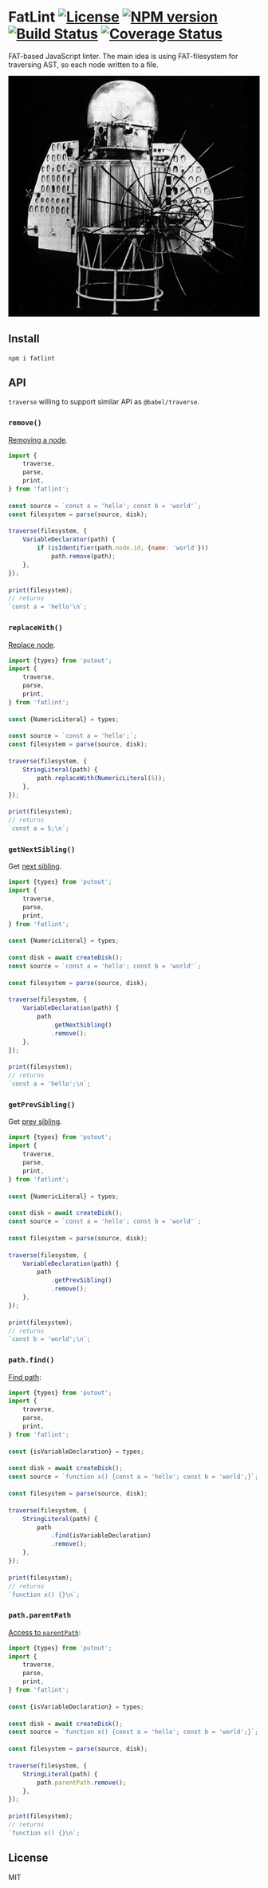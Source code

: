 # FatLint [![License][LicenseIMGURL]][LicenseURL] [![NPM version][NPMIMGURL]][NPMURL] [![Build Status][BuildStatusIMGURL]][BuildStatusURL] [![Coverage Status][CoverageIMGURL]][CoverageURL]

[NPMURL]: https://npmjs.org/package/fatlint "npm"
[NPMIMGURL]: https://img.shields.io/npm/v/fatlint.svg?style=flat
[BuildStatusURL]: https://github.com/coderaiser/fatlint/actions?query=workflow%3A%22Node+CI%22 "Build Status"
[BuildStatusIMGURL]: https://github.com/coderaiser/fatlint/workflows/Node%20CI/badge.svg
[LicenseURL]: https://tldrlegal.com/license/mit-license "MIT License"
[LicenseIMGURL]: https://img.shields.io/badge/license-MIT-317BF9.svg?style=flat
[CoverageURL]: https://coveralls.io/github/coderaiser/fatlint?branch=master
[CoverageIMGURL]: https://coveralls.io/repos/coderaiser/fatlint/badge.svg?branch=master&service=github

FAT-based JavaScript linter. The main idea is using FAT-filesystem for traversing AST,
so each node written to a file.

![FatLint](https://github.com/coderaiser/fatlint/raw/master/logo/fatlint.jpg "FatLint")

## Install

```
npm i fatlint
```

## API

`traverse` willing to support similar API as `@babel/traverse`.

### `remove()`

[Removing a node](https://github.com/jamiebuilds/babel-handbook/blob/master/translations/en/plugin-handbook.md#removing-a-node).

```js
import {
    traverse,
    parse,
    print,
} from 'fatlint';

const source = `const a = 'hello'; const b = 'world'`;
const filesystem = parse(source, disk);

traverse(filesystem, {
    VariableDeclarator(path) {
        if (isIdentifier(path.node.id, {name: 'world'}))
            path.remove(path);
    },
});

print(filesystem);
// returns
`const a = 'hello'\n`;
```

### `replaceWith()`

[Replace node](https://github.com/jamiebuilds/babel-handbook/blob/master/translations/en/plugin-handbook.md#replacing-a-parent).

```js
import {types} from 'putout';
import {
    traverse,
    parse,
    print,
} from 'fatlint';

const {NumericLiteral} = types;

const source = `const a = 'hello';`;
const filesystem = parse(source, disk);

traverse(filesystem, {
    StringLiteral(path) {
        path.replaceWith(NumericLiteral(5));
    },
});

print(filesystem);
// returns
`const a = 5;\n`;
```

### `getNextSibling()`

Get [next sibling](https://github.com/jamiebuilds/babel-handbook/blob/master/translations/en/plugin-handbook.md#get-sibling-paths).

```js
import {types} from 'putout';
import {
    traverse,
    parse,
    print,
} from 'fatlint';

const {NumericLiteral} = types;

const disk = await createDisk();
const source = `const a = 'hello'; const b = 'world'`;

const filesystem = parse(source, disk);

traverse(filesystem, {
    VariableDeclaration(path) {
        path
            .getNextSibling()
            .remove();
    },
});

print(filesystem);
// returns
`const a = 'hello';\n`;
```

### `getPrevSibling()`

Get [prev sibling](https://github.com/jamiebuilds/babel-handbook/blob/master/translations/en/plugin-handbook.md#get-sibling-paths).

```js
import {types} from 'putout';
import {
    traverse,
    parse,
    print,
} from 'fatlint';

const {NumericLiteral} = types;

const disk = await createDisk();
const source = `const a = 'hello'; const b = 'world'`;

const filesystem = parse(source, disk);

traverse(filesystem, {
    VariableDeclaration(path) {
        path
            .getPrevSibling()
            .remove();
    },
});

print(filesystem);
// returns
`const b = 'world';\n`;
```

### `path.find()`

[Find path](https://github.com/jamiebuilds/babel-handbook/blob/master/translations/en/plugin-handbook.md#find-a-specific-parent-path):

```js
import {types} from 'putout';
import {
    traverse,
    parse,
    print,
} from 'fatlint';

const {isVariableDeclaration} = types;

const disk = await createDisk();
const source = `function x() {const a = 'hello'; const b = 'world';}`;

const filesystem = parse(source, disk);

traverse(filesystem, {
    StringLiteral(path) {
        path
            .find(isVariableDeclaration)
            .remove();
    },
});

print(filesystem);
// returns
`function x() {}\n`;
```

### `path.parentPath`

[Access to `parentPath`](https://github.com/jamiebuilds/babel-handbook/blob/master/translations/en/plugin-handbook.md#replacing-a-parent):

```js
import {types} from 'putout';
import {
    traverse,
    parse,
    print,
} from 'fatlint';

const {isVariableDeclaration} = types;

const disk = await createDisk();
const source = `function x() {const a = 'hello'; const b = 'world';}`;

const filesystem = parse(source, disk);

traverse(filesystem, {
    StringLiteral(path) {
        path.parentPath.remove();
    },
});

print(filesystem);
// returns
`function x() {}\n`;
```

## License

MIT
